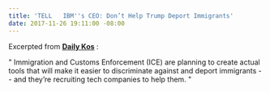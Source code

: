 ```yaml
---
title: 'TELL   IBM''s CEO: Don’t Help Trump Deport Immigrants'
date: 2017-11-26 19:11:00 -08:00
---
```


Excerpted from [**Daily Kos**](https://www.dailykos.com/)  :

"   Immigration and Customs Enforcement (ICE) are planning to create actual tools that will make it easier to discriminate against and deport immigrants -- and they’re recruiting tech companies to help them.   "

